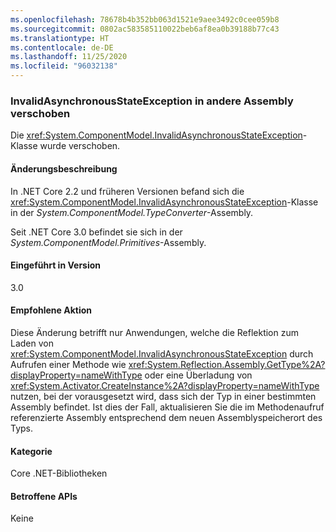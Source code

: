 ```yaml
---
ms.openlocfilehash: 78678b4b352bb063d1521e9aee3492c0cee059b8
ms.sourcegitcommit: 0802ac583585110022beb6af8ea0b39188b77c43
ms.translationtype: HT
ms.contentlocale: de-DE
ms.lasthandoff: 11/25/2020
ms.locfileid: "96032138"
---
```

### <a name="invalidasynchronousstateexception-moved-to-another-assembly"></a>InvalidAsynchronousStateException in andere Assembly verschoben

Die <xref:System.ComponentModel.InvalidAsynchronousStateException>-Klasse wurde verschoben.

#### <a name="change-description"></a>Änderungsbeschreibung

In .NET Core 2.2 und früheren Versionen befand sich die <xref:System.ComponentModel.InvalidAsynchronousStateException>-Klasse in der *System.ComponentModel.TypeConverter*-Assembly.

Seit .NET Core 3.0 befindet sie sich in der *System.ComponentModel.Primitives*-Assembly.

#### <a name="version-introduced"></a>Eingeführt in Version

3.0

#### <a name="recommended-action"></a>Empfohlene Aktion

Diese Änderung betrifft nur Anwendungen, welche die Reflektion zum Laden von <xref:System.ComponentModel.InvalidAsynchronousStateException> durch Aufrufen einer Methode wie <xref:System.Reflection.Assembly.GetType%2A?displayProperty=nameWithType> oder eine Überladung von <xref:System.Activator.CreateInstance%2A?displayProperty=nameWithType> nutzen, bei der vorausgesetzt wird, dass sich der Typ in einer bestimmten Assembly befindet. Ist dies der Fall, aktualisieren Sie die im Methodenaufruf referenzierte Assembly entsprechend dem neuen Assemblyspeicherort des Typs.

#### <a name="category"></a>Kategorie

Core .NET-Bibliotheken

#### <a name="affected-apis"></a>Betroffene APIs

Keine

<!--

#### Affected APIs

- Not detectable via API analysis

-->
